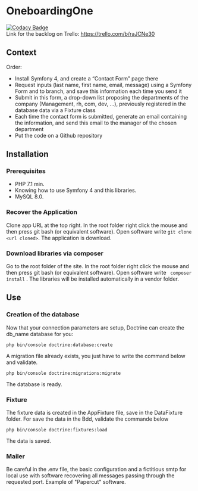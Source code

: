# OneboardingOne

[![Codacy Badge](https://app.codacy.com/project/badge/Grade/699306ef063444d0b796cf5bc920ab53)](https://www.codacy.com/gh/michaelgtfr/oneboardingOne/dashboard?utm_source=github.com&amp;utm_medium=referral&amp;utm_content=michaelgtfr/oneboardingOne&amp;utm_campaign=Badge_Grade)  
Link for the backlog on Trello: https://trello.com/b/raJCNe30

## Context 

Order:

-   Install Symfony 4, and create a “Contact Form” page there    
-   Request inputs (last name, first name, email, message) using a Symfony Form and to branch, and save this information each time you send it     
-   Submit in this form, a drop-down list proposing the departments of the company (Management, rh, com, dev, ...), previously registered in the database data via a Fixture class    
-   Each time the contact form is submitted, generate an email containing the information, and send this email to the manager of the chosen department    
-   Put the code on a Github repository     

## Installation 
### Prerequisites

-   PHP 7.1 min.    
-   Knowing how to use Symfony 4 and this libraries.    
-   MySQL 8.0.    

### Recover the Application

Clone app URL at the top right.
In the root folder right click the mouse and then press git bash (or equivalent software).
Open software write ` git clone <url cloned> `. The application is download.

### Download libraries via composer

Go to the root folder of the site. 
In the root folder right click the mouse and then press git bash (or equivalent software). 
Open software write ` composer install` . The libraries will be installed automatically in a vendor folder.

## Use
### Creation of the database

Now that your connection parameters are setup, Doctrine can create the db_name database for you:

    php bin/console doctrine:database:create
    
A migration file already exists, you just have to write the command below and validate.

    php bin/console doctrine:migrations:migrate
    
The database is ready.

### Fixture

The fixture data is created in the AppFixture file, save in the DataFixture folder. For save the data in the Bdd, validate the commande below

    php bin/console doctrine:fixtures:load
    
The data is saved.

### Mailer

Be careful in the .env file, the basic configuration and a fictitious smtp for local use with software recovering all messages passing through the requested port. Example of "Papercut" software.  
